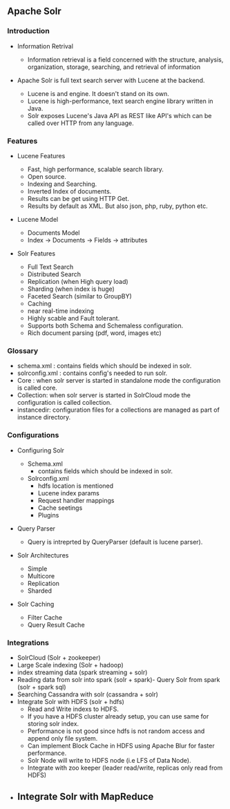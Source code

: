## Apache Solr

### Introduction

- Information Retrival
  - Information retrieval is a field concerned with the structure, analysis, organization, storage, searching, and retrieval of information

- Apache Solr is full text search server with Lucene at the backend.
  - Lucene is and engine. It doesn't stand on its own.
  - Lucene is high-performance, text search engine library written in Java.
  - Solr exposes Lucene's Java API as REST like API's which can be called over HTTP from any language.

### Features

- Lucene Features
  - Fast, high performance, scalable search library.
  - Open source.
  - Indexing and Searching.
  - Inverted Index of documents.
  - Results can be get using HTTP Get.
  - Results by default as XML. But also json, php, ruby, python etc.

- Lucene Model
  - Documents Model
  - Index -> Documents -> Fields -> attributes


- Solr Features
  - Full Text Search
  - Distributed Search
  - Replication (when High query load)
  - Sharding (when index is huge)
  - Faceted Search (similar to GroupBY)
  - Caching
  - near real-time indexing
  - Highly scable and Fault tolerant.
  - Supports both Schema and Schemaless configuration.
  - Rich document parsing (pdf, word, images etc)

### Glossary

- schema.xml : contains fields which should be indexed in solr.
- solrconfig.xml : contains config's needed to run solr.
- Core : when solr server is started in standalone mode the configuration is called core.
- Collection: when solr server is started in SolrCloud mode the configuration is called collection.
- instancedir: configuration files for a collections are managed as part of instance directory.

### Configurations

- Configuring Solr
  - Schema.xml
    - contains fields which should be indexed in solr.
  - Solrconfig.xml
    - hdfs location is mentioned
    - Lucene index params
    - Request handler mappings
    - Cache seetings
    - Plugins

- Query Parser
  - Query is intreprted by QueryParser (default is lucene parser).    

- Solr Architectures
  - Simple
  - Multicore
  - Replication
  - Sharded

- Solr Caching
  - Filter Cache
  - Query Result Cache

### Integrations

- SolrCloud (Solr + zookeeper)
- Large Scale indexing (Solr + hadoop)
- index streaming data (spark streaming + solr)
- Reading data from solr into spark (solr + spark)- Query Solr from spark (solr + spark sql)
- Searching Cassandra with solr (cassandra + solr)
- Integrate Solr with HDFS (solr + hdfs)
  - Read and Write indexs to HDFS.
  - If you have a HDFS cluster already setup, you can use same for storing solr index.
  - Performance is not good since hdfs is not random access and append only file system.
  - Can implement Block Cache in HDFS using Apache Blur for faster performance.
  - Solr Node will write to HDFS node (i.e LFS of Data Node).
  - Integrate with zoo keeper (leader read/write, replicas only read from HDFS)
- Integrate Solr with MapReduce
  -  




	

